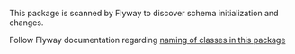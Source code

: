 This package is scanned by Flyway to discover schema initialization and changes.

Follow Flyway documentation
regarding [naming of classes in this package](https://flywaydb.org/documentation/concepts/migrations#java-based-migrations)